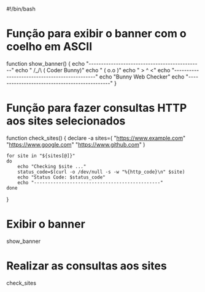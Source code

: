 #!/bin/bash

# Função para exibir o banner com o coelho em ASCII
function show_banner() {
    echo "----------------------------------------------"
    echo "          /\_/\  ( Coder Bunny)"
    echo "         ( o.o )"
    echo "          > ^ <"
    echo "----------------------------------------------"
    echo "Bunny Web Checker"
    echo "----------------------------------------------"
}

# Função para fazer consultas HTTP aos sites selecionados
function check_sites() {
    declare -a sites=(
        "https://www.example.com"
        "https://www.google.com"
        "https://www.github.com"
    )

    for site in "${sites[@]}"
    do
        echo "Checking $site ..."
        status_code=$(curl -o /dev/null -s -w "%{http_code}\n" $site)
        echo "Status Code: $status_code"
        echo "----------------------------------------------"
    done
}

# Exibir o banner
show_banner

# Realizar as consultas aos sites
check_sites
